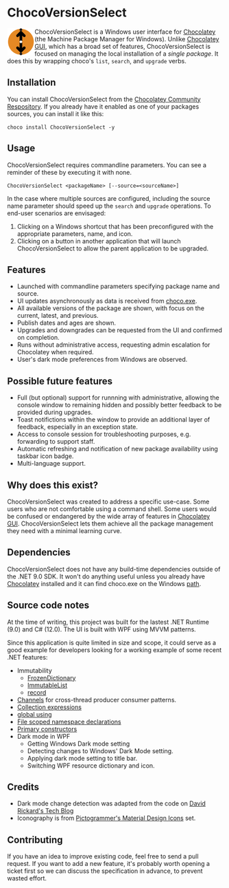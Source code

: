 ﻿# ChocoVersionSelect

<img src="./resources/icon/icon.svg" align="left" alt="ChocoVersionSelect icon" width="64px" />

ChocoVersionSelect is a Windows user interface for [Chocolatey](https://chocolatey.org) (the Machine Package Manager for Windows). Unlike [Chocolatey GUI](https://github.com/chocolatey/ChocolateyGUI), which has a broad set of features, ChocoVersionSelect is focused on managing the local installation of a *single package*. It does this by wrapping choco's `list`, `search`, and `upgrade` verbs.
## Installation
You can install ChocoVersionSelect from the [Chocolatey Community Respository](https://community.chocolatey.org/packages/chocoversionselect). If you already have it enabled as one of your packages sources, you can install it like this:
```
choco install ChocoVersionSelect -y
```
## Usage

ChocoVersionSelect requires commandline parameters. You can see a reminder of these by executing it with none.
```
ChocoVersionSelect <packageName> [--source=<sourceName>]
```
In the case where multiple sources are configured, including the source name parameter should speed up the `search` and `upgrade` operations.
To end-user scenarios are envisaged:
1. Clicking on a Windows shortcut that has been preconfigured with the appropriate parameters, name, and icon.
1. Clicking on a button in another application that will launch ChocoVersionSelect to allow the parent application to be upgraded.
## Features
- Launched with commandline parameters specifying package name and source.
- UI updates asynchronously as data is received from [choco.exe](https://github.com/chocolatey/choco).
- All available versions of the package are shown, with focus on the current, latest, and previous.
- Publish dates and ages are shown.
- Upgrades and downgrades can be requested from the UI and confirmed on completion.
- Runs without administrative access, requesting admin escalation for Chocolatey when required.
- User's dark mode preferences from Windows are observed.
## Possible future features
- Full (but optional) support for runnning with administrative, allowing the console window to remaining hidden and possibly better feedback to be provided during upgrades.
- Toast notifictions within the window to provide an additional layer of feedback, especially in an exception state.
- Access to console session for troubleshooting purposes, e.g. forwarding to support staff.
- Automatic refreshing and notification of new package availability using taskbar icon badge.
- Multi-language support.
## Why does this exist?
ChocoVersionSelect was created to address a specific use-case. Some users who are not comfortable using a command shell. Some users would be confused or endangered by the wide array of features in [Chocolatey GUI](https://github.com/chocolatey/ChocolateyGUI). ChocoVersionSelect lets them achieve all the package management they need with a minimal learning curve.
## Dependencies
ChocoVersionSelect does not have any build-time dependencies outside of the .NET 9.0 SDK. It won't do anything useful unless you already have [Chocolatey](https://chocolatey.org) installed and it can find choco.exe on the Windows [path](https://learn.microsoft.com/en-us/windows-server/administration/windows-commands/path).
## Source code notes
At the time of writing, this project was built for the lastest .NET Runtime (9.0) and C# (12.0). The UI is built with WPF using MVVM patterns.

Since this application is quite limited in size and scope, it could serve as a good example for developers looking for a working example of some recent .NET features:
- Immutability
	- [FrozenDictionary](https://learn.microsoft.com/en-us/dotnet/api/system.collections.frozen.frozendictionary)
	- [ImmutableList](https://learn.microsoft.com/en-us/dotnet/api/system.collections.immutable.immutablelist-1)
	- [record](https://learn.microsoft.com/en-us/dotnet/csharp/language-reference/builtin-types/record)
- [Channels](https://learn.microsoft.com/en-us/dotnet/api/system.threading.channels) for cross-thread producer consumer patterns.
- [Collection expressions](https://learn.microsoft.com/en-us/dotnet/csharp/whats-new/csharp-12#collection-expressions)
- [global using](https://learn.microsoft.com/en-us/dotnet/csharp/language-reference/keywords/using-directive#global-modifier)
- [File scoped namespace declarations](https://learn.microsoft.com/en-us/dotnet/csharp/language-reference/keywords/namespace)
- [Primary constructors](https://learn.microsoft.com/en-us/dotnet/csharp/programming-guide/classes-and-structs/instance-constructors#primary-constructors)
- Dark mode in WPF
	- Getting Windows Dark mode setting
	- Detecting changes to Windows' Dark Mode setting.
	- Applying dark mode setting to title bar.
	- Switching WPF resource dictionary and icon.
## Credits
- Dark mode change detection was adapted from the code on [David Rickard's Tech Blog](https://engy.us/blog/2018/10/20/dark-theme-in-wpf/)
- Iconography is from [Pictogrammer's Material Design Icons](https://pictogrammers.com/library/mdi/) set.
## Contributing
If you have an idea to improve existing code, feel free to send a pull request. If you want to add a new feature, it's probably worth opening a ticket first so we can discuss the specification in advance, to prevent wasted effort.
